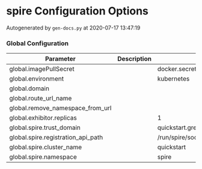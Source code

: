 # spire Configuration Options

Autogenerated by `gen-docs.py` at 2020-07-17 13:47:19

### Global Configuration

|            Parameter             |Description|              Default              |
|----------------------------------|-----------|-----------------------------------|
|global.imagePullSecret            |           |docker.secret                      |
|global.environment                |           |kubernetes                         |
|global.domain                     |           |                                   |
|global.route_url_name             |           |                                   |
|global.remove_namespace_from_url  |           |                                   |
|global.exhibitor.replicas         |           |                                  1|
|global.spire.trust_domain         |           |quickstart.greymatter.io           |
|global.spire.registration_api_path|           |/run/spire/socket/registration.sock|
|global.spire.cluster_name         |           |quickstart                         |
|global.spire.namespace            |           |spire                              |

